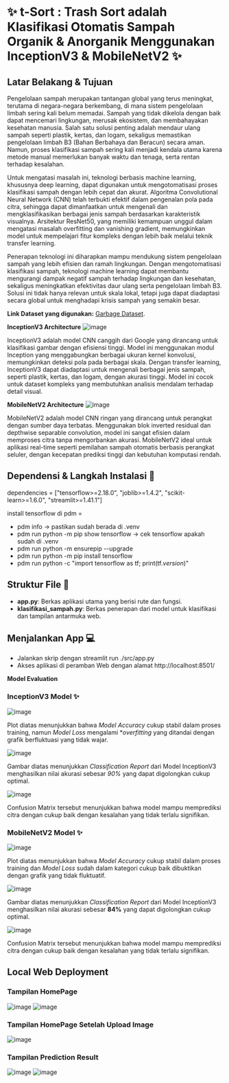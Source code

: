 # ✨ t-Sort : Trash Sort adalah Klasifikasi Otomatis Sampah Organik & Anorganik Menggunakan InceptionV3 & MobileNetV2 ✨

## Latar Belakang & Tujuan
Pengelolaan sampah merupakan tantangan global yang terus meningkat, terutama di negara-negara berkembang, di mana sistem pengelolaan limbah sering kali belum memadai. Sampah yang tidak dikelola dengan baik dapat mencemari lingkungan, merusak ekosistem, dan membahayakan kesehatan manusia. Salah satu solusi penting adalah mendaur ulang sampah seperti plastik, kertas, dan logam, sekaligus memastikan pengelolaan limbah B3 (Bahan Berbahaya dan Beracun) secara aman. Namun, proses klasifikasi sampah sering kali menjadi kendala utama karena metode manual memerlukan banyak waktu dan tenaga, serta rentan terhadap kesalahan.

Untuk mengatasi masalah ini, teknologi berbasis machine learning, khususnya deep learning, dapat digunakan untuk mengotomatisasi proses klasifikasi sampah dengan lebih cepat dan akurat. Algoritma Convolutional Neural Network (CNN) telah terbukti efektif dalam pengenalan pola pada citra, sehingga dapat dimanfaatkan untuk mengenali dan mengklasifikasikan berbagai jenis sampah berdasarkan karakteristik visualnya. Arsitektur ResNet50, yang memiliki kemampuan unggul dalam mengatasi masalah overfitting dan vanishing gradient, memungkinkan model untuk mempelajari fitur kompleks dengan lebih baik melalui teknik transfer learning.

Penerapan teknologi ini diharapkan mampu mendukung sistem pengelolaan sampah yang lebih efisien dan ramah lingkungan. Dengan mengotomatisasi klasifikasi sampah, teknologi machine learning dapat membantu mengurangi dampak negatif sampah terhadap lingkungan dan kesehatan, sekaligus meningkatkan efektivitas daur ulang serta pengelolaan limbah B3. Solusi ini tidak hanya relevan untuk skala lokal, tetapi juga dapat diadaptasi secara global untuk menghadapi krisis sampah yang semakin besar.

**Link Dataset yang digunakan:** [Garbage Dataset](https://www.kaggle.com/datasets/sumn2u/garbage-classification-v2).

**InceptionV3 Architecture**
![image](assets/inceptionv3.jpg)

InceptionV3 adalah model CNN canggih dari Google yang dirancang untuk klasifikasi gambar dengan efisiensi tinggi. Model ini menggunakan modul Inception yang menggabungkan berbagai ukuran kernel konvolusi, memungkinkan deteksi pola pada berbagai skala. Dengan transfer learning, InceptionV3 dapat diadaptasi untuk mengenali berbagai jenis sampah, seperti plastik, kertas, dan logam, dengan akurasi tinggi. Model ini cocok untuk dataset kompleks yang membutuhkan analisis mendalam terhadap detail visual.

**MobileNetV2 Architecture**
![image](assets/mobilenetv2.png)

MobileNetV2 adalah model CNN ringan yang dirancang untuk perangkat dengan sumber daya terbatas. Menggunakan blok inverted residual dan depthwise separable convolution, model ini sangat efisien dalam memproses citra tanpa mengorbankan akurasi. MobileNetV2 ideal untuk aplikasi real-time seperti pemilahan sampah otomatis berbasis perangkat seluler, dengan kecepatan prediksi tinggi dan kebutuhan komputasi rendah.

## Dependensi & Langkah Instalasi 📃
dependencies = ["tensorflow>=2.18.0", "joblib>=1.4.2", "scikit-learn>=1.6.0", "streamlit>=1.41.1"]

install tensorflow di pdm =
- pdm info -> pastikan sudah berada di .venv
- pdm run python -m pip show tensorflow -> cek tensorflow apakah sudah di .venv
- pdm run python -m ensurepip --upgrade
- pdm run python -m pip install tensorflow
- pdm run python -c "import tensorflow as tf; print(tf._version_)"

## Struktur File 📄
- **app.py**: Berkas aplikasi utama yang berisi rute dan fungsi.
- **klasifikasi_sampah.py**: Berkas penerapan dari model untuk klasifikasi dan tampilan antarmuka web.

## Menjalankan App 💻
- Jalankan skrip dengan streamlit run ./src/app.py
- Akses aplikasi di peramban Web dengan alamat http://localhost:8501/

**Model Evaluation**

### InceptionV3 Model ✨

![image](assets/Plot_Inceptionv3.png)

Plot diatas menunjukkan bahwa *Model Accuracy* cukup stabil dalam proses training, namun *Model Loss* mengalami **overfitting* yang ditandai dengan grafik berfluktuasi yang tidak wajar.

![image](assets/classreport_inceptionv3.png)

Gambar diatas menunjukkan *Classification Report* dari Model InceptionV3 menghasilkan nilai akurasi sebesar *90%* yang dapat digolongkan cukup optimal.

![image](assets/cm_inceptionv3.png)

Confusion Matrix tersebut menunjukkan bahwa model mampu memprediksi citra dengan cukup baik dengan kesalahan yang tidak terlalu signifikan.

### MobileNetV2 Model ✨

![image](assets/Plot_Mobilenetv2.png)

Plot diatas menunjukkan bahwa *Model Accuracy* cukup stabil dalam proses training dan *Model Loss* sudah dalam kategori cukup baik dibuktikan dengan grafik yang tidak fluktuatif.

![image](assets/classreport_mobilenetv2.png)

Gambar diatas menunjukkan *Classification Report* dari Model InceptionV3 menghasilkan nilai akurasi sebesar **84%** yang dapat digolongkan cukup optimal.

![image](assets/cm_mobilenetv2.png)

Confusion Matrix tersebut menunjukkan bahwa model mampu memprediksi citra dengan cukup baik dengan kesalahan yang tidak terlalu signifikan.

## Local Web Deployment

### Tampilan HomePage

![image](assets/home1.png)
![image](assets/home2.png)

### Tampilan HomePage Setelah Upload Image

![image](assets/upload.png)

### Tampilan Prediction Result

![image](assets/hasil1.png)
![image](assets/hasil2.png)
